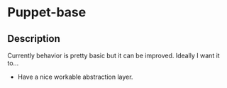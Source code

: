 # Puppet-base

## Description
Currently behavior is pretty basic but it can be improved.
Ideally I want it to...

* Have a nice workable abstraction layer.

